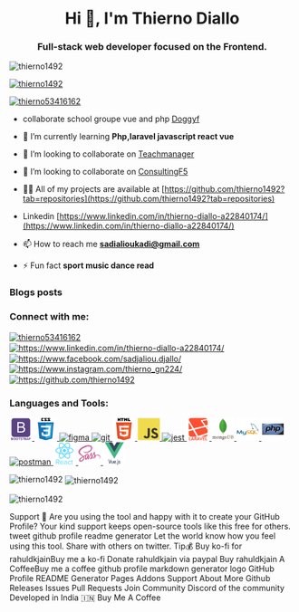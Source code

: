 <h1 align="center">Hi 👋, I'm Thierno Diallo</h1>
<h3 align="center">Full-stack web developer focused on the Frontend.</h3>

<p align="left"> <img src="https://komarev.com/ghpvc/?username=thierno1492&label=Profile%20views&color=0e75b6&style=flat" alt="thierno1492" /> </p>

<p align="left"> <a href="https://github.com/ryo-ma/github-profile-trophy"><img src="https://github-profile-trophy.vercel.app/?username=thierno1492" alt="thierno1492" /></a> </p>

<p align="left"> <a href="https://twitter.com/thierno53416162" target="blank"><img src="https://img.shields.io/twitter/follow/thierno53416162?logo=twitter&style=for-the-badge" alt="thierno53416162" /></a> </p>

- collaborate school groupe vue and php [Doggyf](https://github.com/MuyDiversos/Vue-DoggyF)

- 🌱 I’m currently learning **Php,laravel javascript react vue**

- 👯 I’m looking to collaborate on [Teachmanager](https://github.com/Broken-Lore/techManager)

- 👯 I’m looking to collaborate on [ConsultingF5](https://github.com/Broken-Lore/ConsultingF5)

- 👨‍💻 All of my projects are available at [https://github.com/thierno1492?tab=repositories](https://github.com/thierno1492?tab=repositories)

- Linkedin [https://www.linkedin.com/in/thierno-diallo-a22840174/](https://www.linkedin.com/in/thierno-diallo-a22840174/)

- 📫 How to reach me **sadialioukadi@gmail.com**

- ⚡ Fun fact **sport music dance read**

### Blogs posts
<!-- BLOG-POST-LIST:START -->
<!-- BLOG-POST-LIST:END -->

<h3 align="left">Connect with me:</h3>
<p align="left">
<a href="https://twitter.com/thierno53416162" target="blank"><img align="center" src="https://raw.githubusercontent.com/rahuldkjain/github-profile-readme-generator/master/src/images/icons/Social/twitter.svg" alt="thierno53416162" height="30" width="40" /></a>
<a href="https://linkedin.com/in/https://www.linkedin.com/in/thierno-diallo-a22840174/" target="blank"><img align="center" src="https://raw.githubusercontent.com/rahuldkjain/github-profile-readme-generator/master/src/images/icons/Social/linked-in-alt.svg" alt="https://www.linkedin.com/in/thierno-diallo-a22840174/" height="30" width="40" /></a>
<a href="https://fb.com/https://www.facebook.com/sadjaliou.djallo/" target="blank"><img align="center" src="https://raw.githubusercontent.com/rahuldkjain/github-profile-readme-generator/master/src/images/icons/Social/facebook.svg" alt="https://www.facebook.com/sadjaliou.djallo/" height="30" width="40" /></a>
<a href="https://instagram.com/https://www.instagram.com/thierno_gn224/" target="blank"><img align="center" src="https://raw.githubusercontent.com/rahuldkjain/github-profile-readme-generator/master/src/images/icons/Social/instagram.svg" alt="https://www.instagram.com/thierno_gn224/" height="30" width="40" /></a>
<a href="/https://github.com/thierno1492" target="blank"><img align="center" src="https://raw.githubusercontent.com/rahuldkjain/github-profile-readme-generator/master/src/images/icons/Social/rss.svg" alt="https://github.com/thierno1492" height="30" width="40" /></a>
</p>

<h3 align="left">Languages and Tools:</h3>
<p align="left"> <a href="https://getbootstrap.com" target="_blank"> <img src="https://raw.githubusercontent.com/devicons/devicon/master/icons/bootstrap/bootstrap-plain-wordmark.svg" alt="bootstrap" width="40" height="40"/> </a> <a href="https://www.w3schools.com/css/" target="_blank"> <img src="https://raw.githubusercontent.com/devicons/devicon/master/icons/css3/css3-original-wordmark.svg" alt="css3" width="40" height="40"/> </a> <a href="https://www.figma.com/" target="_blank"> <img src="https://www.vectorlogo.zone/logos/figma/figma-icon.svg" alt="figma" width="40" height="40"/> </a> <a href="https://git-scm.com/" target="_blank"> <img src="https://www.vectorlogo.zone/logos/git-scm/git-scm-icon.svg" alt="git" width="40" height="40"/> </a> <a href="https://www.w3.org/html/" target="_blank"> <img src="https://raw.githubusercontent.com/devicons/devicon/master/icons/html5/html5-original-wordmark.svg" alt="html5" width="40" height="40"/> </a> <a href="https://developer.mozilla.org/en-US/docs/Web/JavaScript" target="_blank"> <img src="https://raw.githubusercontent.com/devicons/devicon/master/icons/javascript/javascript-original.svg" alt="javascript" width="40" height="40"/> </a> <a href="https://jestjs.io" target="_blank"> <img src="https://www.vectorlogo.zone/logos/jestjsio/jestjsio-icon.svg" alt="jest" width="40" height="40"/> </a> <a href="https://laravel.com/" target="_blank"> <img src="https://raw.githubusercontent.com/devicons/devicon/master/icons/laravel/laravel-plain-wordmark.svg" alt="laravel" width="40" height="40"/> </a> <a href="https://www.mongodb.com/" target="_blank"> <img src="https://raw.githubusercontent.com/devicons/devicon/master/icons/mongodb/mongodb-original-wordmark.svg" alt="mongodb" width="40" height="40"/> </a> <a href="https://www.mysql.com/" target="_blank"> <img src="https://raw.githubusercontent.com/devicons/devicon/master/icons/mysql/mysql-original-wordmark.svg" alt="mysql" width="40" height="40"/> </a> <a href="https://www.php.net" target="_blank"> <img src="https://raw.githubusercontent.com/devicons/devicon/master/icons/php/php-original.svg" alt="php" width="40" height="40"/> </a> <a href="https://postman.com" target="_blank"> <img src="https://www.vectorlogo.zone/logos/getpostman/getpostman-icon.svg" alt="postman" width="40" height="40"/> </a> <a href="https://reactjs.org/" target="_blank"> <img src="https://raw.githubusercontent.com/devicons/devicon/master/icons/react/react-original-wordmark.svg" alt="react" width="40" height="40"/> </a> <a href="https://sass-lang.com" target="_blank"> <img src="https://raw.githubusercontent.com/devicons/devicon/master/icons/sass/sass-original.svg" alt="sass" width="40" height="40"/> </a> <a href="https://vuejs.org/" target="_blank"> <img src="https://raw.githubusercontent.com/devicons/devicon/master/icons/vuejs/vuejs-original-wordmark.svg" alt="vuejs" width="40" height="40"/> </a> </p>

<p><img align="left" src="https://github-readme-stats.vercel.app/api/top-langs?username=thierno1492&show_icons=true&locale=en&layout=compact" alt="thierno1492" /></p>

<p>&nbsp;<img align="center" src="https://github-readme-stats.vercel.app/api?username=thierno1492&show_icons=true&locale=en" alt="thierno1492" /></p>

<p><img align="center" src="https://github-readme-streak-stats.herokuapp.com/?user=thierno1492&" alt="thierno1492" /></p>

Support 🙏
Are you using the tool and happy with it to create your GitHub Profile?
Your kind support keeps open-source tools like this free for others.
tweet github profile readme generator
Let the world know how you feel using this tool. Share with others on twitter.
Tip💰
Buy ko-fi for rahuldkjainBuy me a ko-fi
Donate rahuldkjain via paypal
Buy rahuldkjain A CoffeeBuy me a coffee
github profile markdown generator logo
GitHub Profile README Generator
Pages
Addons
Support
About
More
Github
Releases
Issues
Pull Requests
Join Community
Discord of the community
Developed in India 🇮🇳
Buy Me A Coffee
